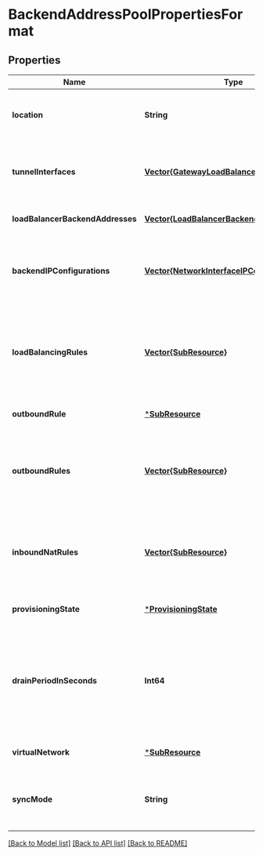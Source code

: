 # BackendAddressPoolPropertiesFormat


## Properties
Name | Type | Description | Notes
------------ | ------------- | ------------- | -------------
**location** | **String** | The location of the backend address pool. | [optional] [default to nothing]
**tunnelInterfaces** | [**Vector{GatewayLoadBalancerTunnelInterface}**](GatewayLoadBalancerTunnelInterface.md) | An array of gateway load balancer tunnel interfaces. | [optional] [default to nothing]
**loadBalancerBackendAddresses** | [**Vector{LoadBalancerBackendAddress}**](LoadBalancerBackendAddress.md) | An array of backend addresses. | [optional] [default to nothing]
**backendIPConfigurations** | [**Vector{NetworkInterfaceIPConfiguration2}**](NetworkInterfaceIPConfiguration2.md) | An array of references to IP addresses defined in network interfaces. | [optional] [readonly] [default to nothing]
**loadBalancingRules** | [**Vector{SubResource}**](SubResource.md) | An array of references to load balancing rules that use this backend address pool. | [optional] [readonly] [default to nothing]
**outboundRule** | [***SubResource**](SubResource.md) |  | [optional] [default to nothing]
**outboundRules** | [**Vector{SubResource}**](SubResource.md) | An array of references to outbound rules that use this backend address pool. | [optional] [readonly] [default to nothing]
**inboundNatRules** | [**Vector{SubResource}**](SubResource.md) | An array of references to inbound NAT rules that use this backend address pool. | [optional] [readonly] [default to nothing]
**provisioningState** | [***ProvisioningState**](ProvisioningState.md) |  | [optional] [default to nothing]
**drainPeriodInSeconds** | **Int64** | Amount of seconds Load Balancer waits for before sending RESET to client and backend address. | [optional] [default to nothing]
**virtualNetwork** | [***SubResource**](SubResource.md) |  | [optional] [default to nothing]
**syncMode** | **String** | Backend address synchronous mode for the backend pool | [optional] [default to nothing]


[[Back to Model list]](../README.md#models) [[Back to API list]](../README.md#api-endpoints) [[Back to README]](../README.md)


